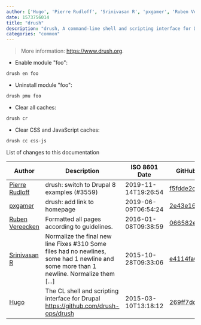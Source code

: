 ```yaml
---
author: ['Hugo', 'Pierre Rudloff', 'Srinivasan R', 'pxgamer', 'Ruben Vereecken']
date: 1573756014
title: "drush"
description: "drush, A command-line shell and scripting interface for Drupal."
categories: "common"
---
```

> More information: <https://www.drush.org>.

- Enable module "foo":

```bash
drush en foo
```

- Uninstall module "foo":

```bash
drush pmu foo
```

- Clear all caches:

```bash
drush cr
```

- Clear CSS and JavaScript caches:

```bash
drush cc css-js
```
List of changes to this documentation


Author | Description | ISO 8601 Date | GitHub link
------|-----|-----|-----
[Pierre Rudloff](mailto:50333926+prudloff-insite@users.noreply.github.com) | drush: switch to Drupal 8 examples (#3559) | 2019-11-14T19:26:54 | [f5fdde2daa86](https://github.com/tldr-pages/tldr/commit/f5fdde2daa86e1aa0e56994dee7c4a3b2cb7efb8)
[pxgamer](mailto:owzie123@gmail.com) | drush: add link to homepage | 2019-06-09T06:54:24 | [2e43e16d0075](https://github.com/tldr-pages/tldr/commit/2e43e16d0075cfb723d5ac73c3db701c7a91da49)
[Ruben Vereecken](mailto:rubenvereecken@gmail.com) | Formatted all pages according to guidelines. | 2016-01-08T09:38:59 | [066582e8eab5](https://github.com/tldr-pages/tldr/commit/066582e8eab57bce9861cc8d379e158d61f1cc95)
[Srinivasan R](mailto:srinivasanr@gmail.com) | Normalize the final new line Fixes #310 Some files had no newlines, some had 1 newline and some more than 1 newline. Normalize them [...] | 2015-10-28T09:33:06 | [e4114fa6cce7](https://github.com/tldr-pages/tldr/commit/e4114fa6cce7339425809afef817b06e872d7ca7)
[Hugo](mailto:hugovk@users.noreply.github.com) | The CL shell and scripting interface for Drupal https://github.com/drush-ops/drush | 2015-03-10T13:18:12 | [269ff7dcd761](https://github.com/tldr-pages/tldr/commit/269ff7dcd76100f8c43332ee2d11b39f89b3da05)

